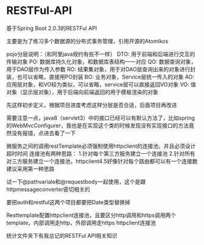 # RESTFul-API
基于Spring Boot 2.0.3的RESTFul API

主要是为了练习多个数据源的分布式事务管理，引用开源的Atomikos

pojo分层说明：（和阿里java规约有些不一样）
DTO:  用于前端和后端进行交互的传输对象
PO:   数据库持久化对象，和数据库表结构一一对应
QO:   数据查询对象，用于DAO层作为传入参数
RO:   结果集对象，用于对DAO层查询出来的对象进行封装，也可以省略，直接用PO封装
BO:   业务对象，Service层统一传入的对象
AO:   应用层对象，和VO较为类似，可以省略，service层可以直接返回VO对象
VO:   值对象（显示层对象），用于后端向前端返回的用于模板渲染的对象

先这样初步定义，根据项目进度考虑这样分层是否合适，后面项目再改进


需要注意一点，java8（servlet3）中的接口已经可以有默认方法了，比如spring的WebMvcConfigurer，我也是在实现这个类的时候发现没有实现接口的方法竟然没有报错，点进去看了一下


微服务之间的调用restTemplate必须强制使用httpclient的连接池，并且必须设计超时时间
连接池有两种思路：
1.针对每个第三方服务建立一个连接池
2.针对所有对三方服务建立一个连接池，httpclient4.5好像针对每个路由都可以有一个连接数
建议采用第一种思路

试一下@pathvariale和@requestbody一起使用，这个是跟httpmessageconverter密切相关的

要把auth和restful这两个项目都要把Date类型替换掉

Resttemplate配置httpclient连接池，且要区分http调用和https调用两个template，内部调用走http，外部调用走https
httpclient连接池

统计文件夹下有我总记的RESTFul API相关知识